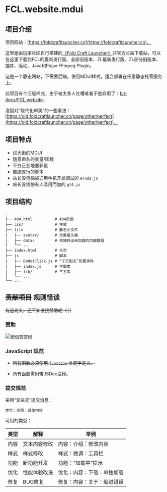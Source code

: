 # FCL.website.mdui

## 项目介绍

项目网站：[https://foldcraftlauncher.cn](https://foldcraftlauncher.cn)。

这里是由玩家社区自行搭建的[《Fold Craft Launcher》](https://github.com/FCL-Team/FoldCraftLauncher)非官方公益下载站，可以在这里下载到FCL的最新发行版、全部旧版本、ZL最新发行版、ZL部分旧版本、插件、驱动、Java和Pojav FFmpeg Plugin。

这是一个静态网站，不需要后端。使用MDUI样式。适合部署在任意静态托管服务上。

此项目有个旧版样式，由于被太多人吐槽难看于是弃用了：[fcl-docs/FCL.website](https://github.com/fcl-docs/FCL.website)。

洛狐对“现代化审美”的一些看法：[https://old.foldcraftlauncher.cn/page/other/perfect](https://old.foldcraftlauncher.cn/page/other/perfect)。

## 项目特点

- 烂大街的MDUI
- 随意命名的变量/函数
- 不务正业地塞彩蛋
- 能跑就行的脚本
- 站长没电脑被迫用手机开发调试的 `eruda.js`
- 站长没钱怕有人滥用而加的 `gt4.js`

## 项目结构

```
.
├── 404.html          # 404页面
├── css/              # 样式
├── file              # 静态小文件
│   ├── avatar/       # 贡献者头像
│   ├── data/         # 单独拎出来加载的页面数据
│   └── ...
├── index.html        # 主页
├── js                # 脚本
│   ├── DoNotClick.js # “千万别点”彩蛋事件
│   ├── index.js      # 主脚本
│   ├── lib/          # 三方库
│   └── ...
└── ...
```

## ~~贡献项目~~ 规则怪谈

~~有这功夫，还不如直接赞助呢（（（~~

### 赞助

![微信赞赏码](/file/picture/微信赞赏码.png)

### JavaScript 规范

- ~~所有函数必须使用 `function` 关键字定义。~~

- 所有函数需附带JSDoc注释。

### 提交规范

采用“渐进式”提交消息：

```
类型：范围：具体内容
```

可用的类型：

| 类型 | 解释 | 举例 |
| --- | --- | --- |
| 内容 | 文本内容修改 | 内容：介绍：修改内容 |
| 样式 | 样式修改 | 样式：微调：工具栏 |
| 功能 | 新功能开发 | 功能：“加载中”提示 |
| 优化 | 性能体验改进 | 优化：内容：下载：单独加载 |
| 修复 | BUG修复 | 修复：内容：关于：缩进错误 |